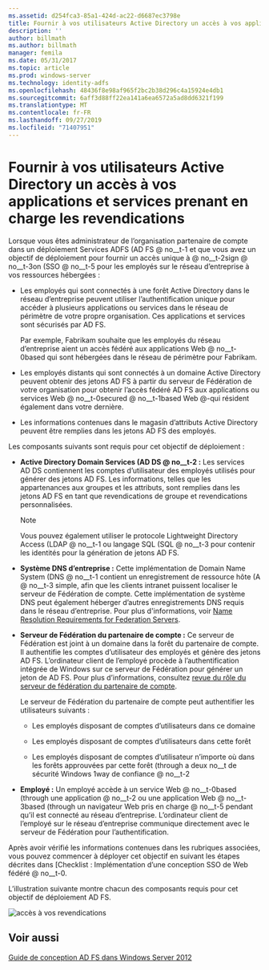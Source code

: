 ```yaml
---
ms.assetid: d254fca3-85a1-424d-ac22-d6687ec3798e
title: Fournir à vos utilisateurs Active Directory un accès à vos applications et services prenant en charge les revendications
description: ''
author: billmath
ms.author: billmath
manager: femila
ms.date: 05/31/2017
ms.topic: article
ms.prod: windows-server
ms.technology: identity-adfs
ms.openlocfilehash: 48436f8e98af965f2bc2b38d296c4a15924e4db1
ms.sourcegitcommit: 6aff3d88ff22ea141a6ea6572a5ad8dd6321f199
ms.translationtype: MT
ms.contentlocale: fr-FR
ms.lasthandoff: 09/27/2019
ms.locfileid: "71407951"
---
```

# <a name="provide-your-active-directory-users-access-to-your-claims-aware-applications-and-services"></a>Fournir à vos utilisateurs Active Directory un accès à vos applications et services prenant en charge les revendications

Lorsque vous êtes administrateur de l’organisation partenaire de compte dans un déploiement Services ADFS \(AD FS @ no__t-1 et que vous avez un objectif de déploiement pour fournir un accès unique à @ no__t-2sign @ no__t-3on \(SSO @ no__t-5 pour les employés sur le réseau d’entreprise à vos ressources hébergées :  
  
-   Les employés qui sont connectés à une forêt Active Directory dans le réseau d’entreprise peuvent utiliser l’authentification unique pour accéder à plusieurs applications ou services dans le réseau de périmètre de votre propre organisation. Ces applications et services sont sécurisés par AD FS.  
  
    Par exemple, Fabrikam souhaite que les employés du réseau d’entreprise aient un accès fédéré aux applications Web @ no__t-0based qui sont hébergées dans le réseau de périmètre pour Fabrikam.  
  
-   Les employés distants qui sont connectés à un domaine Active Directory peuvent obtenir des jetons AD FS à partir du serveur de Fédération de votre organisation pour obtenir l’accès fédéré AD FS aux applications ou services Web @ no__t-0secured @ no__t-1based Web @-qui résident également dans votre dernière.  
  
-   Les informations contenues dans le magasin d’attributs Active Directory peuvent être remplies dans les jetons AD FS des employés.  
  
Les composants suivants sont requis pour cet objectif de déploiement :  
  
-   **Active Directory Domain Services \(AD DS @ no__t-2 :** Les services AD DS contiennent les comptes d’utilisateur des employés utilisés pour générer des jetons AD FS. Les informations, telles que les appartenances aux groupes et les attributs, sont remplies dans les jetons AD FS en tant que revendications de groupe et revendications personnalisées.  
  
    > [!NOTE]  
    > Vous pouvez également utiliser le protocole Lightweight Directory Access \(LDAP @ no__t-1 ou langage SQL \(SQL @ no__t-3 pour contenir les identités pour la génération de jetons AD FS.  
  
-   **Système DNS d’entreprise :** Cette implémentation de Domain Name System \(DNS @ no__t-1 contient un enregistrement de ressource hôte \(A @ no__t-3 simple, afin que les clients intranet puissent localiser le serveur de Fédération de compte. Cette implémentation de système DNS peut également héberger d’autres enregistrements DNS requis dans le réseau d’entreprise. Pour plus d'informations, voir [Name Resolution Requirements for Federation Servers](Name-Resolution-Requirements-for-Federation-Servers.md).  
  
-   **Serveur de Fédération du partenaire de compte :** Ce serveur de Fédération est joint à un domaine dans la forêt du partenaire de compte. Il authentifie les comptes d’utilisateur des employés et génère des jetons AD FS. L’ordinateur client de l’employé procède à l’authentification intégrée de Windows sur ce serveur de Fédération pour générer un jeton de AD FS. Pour plus d’informations, consultez [revue du rôle du serveur de fédération du partenaire de compte](Review-the-Role-of-the-Federation-Server-in-the-Account-Partner.md).  
  
    Le serveur de Fédération du partenaire de compte peut authentifier les utilisateurs suivants :  
  
    -   Les employés disposant de comptes d’utilisateurs dans ce domaine  
  
    -   Les employés disposant de comptes d’utilisateurs dans cette forêt  
  
    -   Les employés disposant de comptes d’utilisateur n’importe où dans les forêts approuvées par cette forêt \(through a deux no__t de sécurité Windows 1way de confiance @ no__t-2  
  
-   **Employé :** Un employé accède à un service Web @ no__t-0based \(through une application @ no__t-2 ou une application Web @ no__t-3based \(through un navigateur Web pris en charge @ no__t-5 pendant qu’il est connecté au réseau d’entreprise. L’ordinateur client de l’employé sur le réseau d’entreprise communique directement avec le serveur de Fédération pour l’authentification.  
  
Après avoir vérifié les informations contenues dans les rubriques associées, vous pouvez commencer à déployer cet objectif en suivant les étapes décrites dans [Checklist : Implémentation d’une conception SSO de Web fédéré @ no__t-0.  
  
L’illustration suivante montre chacun des composants requis pour cet objectif de déploiement AD FS.  
  
![accès à vos revendications](media/31394ea8-fecb-4372-ac3f-cc3cf566ffc9.gif)  
  
## <a name="see-also"></a>Voir aussi
[Guide de conception AD FS dans Windows Server 2012](AD-FS-Design-Guide-in-Windows-Server-2012.md)
